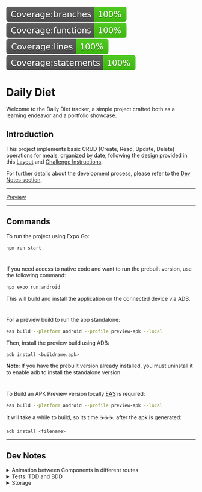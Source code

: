 ![branches](__badges__/badge-branches.svg)
![functions](__badges__/badge-functions.svg)
![lines](__badges__/badge-lines.svg)
![statements](__badges__/badge-statements.svg)

# Daily Diet
Welcome to the Daily Diet tracker, a simple project crafted both as a learning endeavor and a portfolio showcase.

## Introduction

This project implements basic CRUD (Create, Read, Update, Delete) operations for meals, organized by date, following the design provided in this [Layout](<https://www.figma.com/file/DOo34mE1V7owHxfnVDdHOu/Daily-Diet-%E2%80%A2-Desafio-React-Native-(Community)?type=design&node-id=407%3A97&mode=dev>) and [Challenge Instructions](https://efficient-sloth-d85.notion.site/Desafio-02-Daily-Diet-98b7d85ec7e9428aa0f9f3bceed4380f).

For further details about the development process, please refer to the [Dev Notes section](#dev-notes).


---

[Preview](https://github.com/luiz504/02-ig22rn-dailydiet/assets/53402833/07a5807e-6f06-4990-a63a-6cb2d8bb73e4)

---

## Commands

To run the project using Expo Go:

```bash
npm run start
```

#

If you need access to native code and want to run the prebuilt version, use the following command:

```bash
npx expo run:android
```

This will build and install the application on the connected device via ADB.

#

For a preview build to run the app standalone:

```bash
eas build --platform android --profile preview-apk --local
```

Then, install the preview build using ADB:

```bash
adb install <buildname.apk>
```

**Note**: If you have the prebuilt version already installed, you must uninstall it to enable adb to install the standalone version.

#

To Build an APK Preview version locally
[EAS](https://docs.expo.dev/eas-insights/introduction/#installation) is required:

```bash
eas build --platform android --profile preview-apk --local
```

It will take a while to build, so its time ☕☕☕, after the apk is generated:

```bash
adb install <filename>
```

---

## Dev Notes

<details>
  <summary>Animation between Components in different routes</summary>

If you view the [Layout](<https://www.figma.com/file/DOo34mE1V7owHxfnVDdHOu/Daily-Diet-%E2%80%A2-Desafio-React-Native-(Community)?type=design&node-id=407%3A97&mode=dev>) in play mode and click on the statistics card on the HomePage, you'll notice an animation where the card smoothly blends with the header of the Statistics screen.

I made several attempts to implement this animation using `react-navigation` alongside `react-native-reanimated`. The [documentation](https://reactnavigation.org/docs/7.x/shared-element-transitions) was referred to during this process. However, due to compatibility gaps between the current version and the expo-supported version, I faced challenges.

Though I managed to achieve a closely resembling behavior using the default animation and the `sharedTransitionTag` prop from the `Animated.View` component in `react-native-reanimated`, after thorough testing, I concluded that this approach was too unstable. The instability resulted in errors that disrupted the app during the animation when navigating back from the Statistics screen to the Home screen. Unfortunately, the error messages weren't sufficiently informative.

It appears that this error has been addressed in the newer version of `react-navigation`. However, as the expo-install currently does not support this version, I decided to revert to native animations like `fade` for a more stable experience.

</details>

<details>
  <summary>Tests: TDD and BDD</summary>

This project is relatively straightforward, encompassing a total of 6 screens—3 of which are more robust, while the other 3 are quite basic. The project includes a set of basic reusable components as well as storage actions/utils designed to manage data.

I aimed to initiate the development of each component/feature with a test-first approach, although there were instances where this methodology didn't align. Particularly, with fundamental components like the Button/Form, I opted for the Composition Pattern. Here, my focus was primarily on the component's behavior, and the test's role was mainly to validate styling correctness. Given the simplicity of these components, the effort invested might not yield significant benefits. However, the true strength of Test-Driven Development (TDD) revealed itself in the creation of actions/utils. This process consistently guided me toward identifying business rules and establishing the desired behavior. It's worth noting that integration with the UI aligned closely with expectations for the majority of cases.

Throughout the testing phase of more complex screens, I encountered an issue where tests were passing, but I received console errors pertaining to the use of the `act` wrapper when initiating state changes. The situation appeared inconsistent, as employing `act` around `fireEvent` didn't resolve the unrelated ESLint argument. Subsequent research revealed that `fireEvent` is already encapsulated within the `act` context. The real challenge arose when asserting asynchronous cases, necessitating the use of `waitFor` in most scenarios. Debugging proved to be intricate due to the lack of informative error pointers.

An additional limitation I identified within [React Native Testing Library](https://callstack.github.io/react-native-testing-library/) pertained to handling refs and focus management. I encountered challenges when attempting to ascertain whether a component possessed focus or when triggering imperative functions via refs—such as blur/focus—within the testing environment.

</details>

<details>
  <summary>Storage</summary>

In this project, AsyncStorage is employed as a key:value store, necessitating data management without the conveniences offered by SQL/ORM queries.

The `Meal` entity is designed with methods to facilitate the creation, updating, and deletion of individual Meals. Additionally, an implementation exists for retrieving Meals, grouped by day, and ordered by date/hour in descending order.

To structure storage entries, I adopted the pattern `@daily-diet:meals-yyyy/MM/dd`, grouping Meals by their shared `yyyy/MM/dd` date. However, Meals are stored within an array in this storage entry, there is no limitation for how many Meals can be included in the array, it could be a problem with large-scale queries.

For the management of `Meal` collections, I implemented an additional storage entry using the key pattern `@daily-diet:days`. This entry accommodates an array of `yyyy/MM/dd` strings, which are sorted in order. The array receives updates from meal-related actions, encompassing creation, deletion, and updates of Meals.

<sub>As the project progressed, the consideration of using Unix timestamps came to the fore. This alternative could offer greater efficiency by reducing the frequency of date parsing.</sub>

The current approach to processing `Statistics` is somewhat inefficient, as it involves post-processing that requires traversing through all Meals Collections without storing the results anywhere. If I were to reconstruct this aspect, I would consider establishing a new Storage entry dedicated to housing the statistics object. This new entry would be updated in conjunction with the various `Meal` actions, resulting in a more efficient and streamlined process.

</details>
